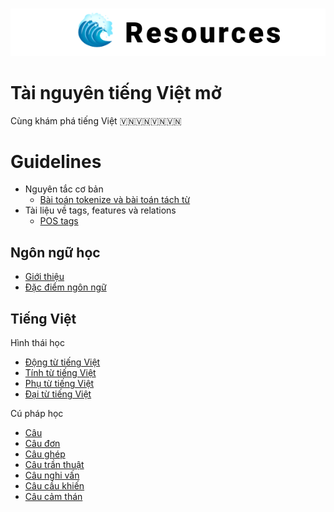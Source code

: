 <p align="center">
<br/>
<img src="docs/images/underthesea_resources.png"/>
<br/>
</p>

# Tài nguyên tiếng Việt mở 

Cùng khám phá tiếng Việt 🇻🇳🇻🇳🇻🇳🇻🇳

# Guidelines

* Nguyên tắc cơ bản
  * [Bài toán tokenize và bài toán tách từ](docs/guidelines/gl01-tokeniation_and_word_segmentation.md)
* Tài liệu về tags, features và relations
  * [POS tags](docs/guidelines/pos_tag.md)
 
## Ngôn ngữ học 

* [Giới thiệu](docs/linguistics/gioi_thieu.md)
* [Đặc điểm ngôn ngữ](docs/linguistics/gioi_thieu-dac_diem_ngon_ngu.md)

## Tiếng Việt

Hình thái học

* [Động từ tiếng Việt](docs/vietnamese/hth-dong_tu_tieng_viet.md)
* [Tính từ tiếng Việt](docs/vietnamese/hth-tinh_tu_tieng_viet.md)
* [Phụ từ tiếng Việt](docs/vietnamese/hth-phu_tu_tieng_viet.md)
* [Đại từ tiếng Việt](docs/vietnamese/hth-dai_tu_tieng_viet.md)

Cú pháp học

* [Câu](docs/vietnamese/cph-cau.md)
* [Câu đơn](docs/vietnamese/cph-cau_don.md)
* [Câu ghép](docs/vietnamese/cph-cau_ghep.md)
* [Câu trần thuật](docs/vietnamese/cph-cau_tran_thuat.md)
* [Câu nghi vấn](docs/vietnamese/cph-cau_nghi_van.md)
* [Câu cầu khiến](docs/vietnamese/cph-cau_cau_khien.md)
* [Câu cảm thán](docs/vietnamese/cph-cau_cam_than.md)

